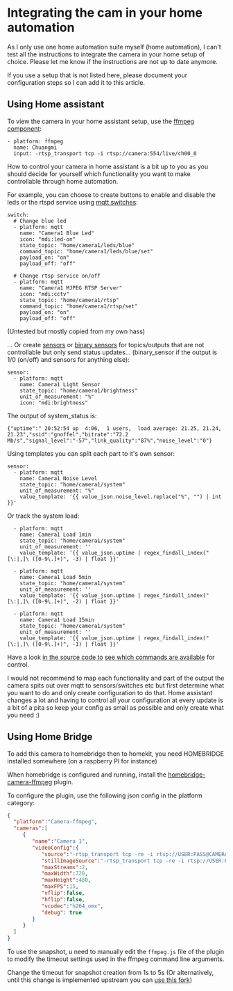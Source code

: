 # Integrating the cam in your home automation

As I only use one home automation suite myself (home automation), 
I can't test all the instructions to integrate the camera in your home setup of choice. 
Please let me know if the instructions are not up to date anymore.

If you use a setup that is not listed here, 
please document your configuration steps so I can add it to this article.


## Using Home assistant

To view the camera in your home assistant setup, 
use the [ffmpeg component](https://www.home-assistant.io/components/camera.ffmpeg/):

```
- platform: ffmpeg
  name: Chuangmi
  input: -rtsp_transport tcp -i rtsp://camera:554/live/ch00_0
```

How to control your camera in home assistant is a bit up to you as you should decide for yourself 
which functionality you want to make controllable through home automation.

For example, you can choose to create buttons to enable and disable the leds 
or the rtspd service using [mqtt switches](https://www.home-assistant.io/components/switch.mqtt/):

```
switch:
  # Change blue led
  - platform: mqtt
    name: "Camera1 Blue Led"
    icon: "mdi:led-on"
    state_topic: "home/camera1/leds/blue"
    command_topic: "home/camera1/leds/blue/set"
    payload_on: "on"
    payload_off: "off"

  # Change rtsp service on/off
  - platform: mqtt
    name: "Camera1 MJPEG RTSP Server"
    icon: "mdi:cctv"
    state_topic: "home/camera1/rtsp"
    command_topic: "home/camera1/rtsp/set"
    payload_on: "on"
    payload_off: "off"
```

(Untested but mostly copied from my own hass)

... Or create [sensors](https://www.home-assistant.io/components/sensor.mqtt/) 
or [binary sensors](https://www.home-assistant.io/components/binary_sensor.mqtt/) for topics/outputs 
that are not controllable but only send status updates... 
(binary_sensor if the output is 1/0 (on/off) and sensors for anything else):

```
sensor:
  - platform: mqtt
    name: Camera1 Light Sensor
    state_topic: "home/camera1/brightness"
    unit_of_measurement: "%"
    icon: "mdi:brightness"
```

The output of system_status is:

```
{"uptime":" 20:52:54 up  4:06,  1 users,  load average: 21.25, 21.24, 21.23","ssid":"gnoffel","bitrate":"72.2 Mb/s","signal_level":"-57","link_quality":"87%","noise_level":"0"}
```

Using templates you can split each part to it's own sensor:

```
sensor:
  - platform: mqtt
    name: Camera1 Noise Level
    state_topic: "home/camera1/system"
    unit_of_measurement: "%"
    value_template: '{{ value_json.noise_level.replace("%", "") | int }}'
```

Or track the system load:

```
  - platform: mqtt
    name: Camera1 Load 1min
    state_topic: "home/camera1/system"
    unit_of_measurement: ''
    value_template: '{{ value_json.uptime | regex_findall_index("[\:|,]\ ([0-9\.]+)", -3) | float }}'

  - platform: mqtt
    name: Camera1 Load 5min
    state_topic: "home/camera1/system"
    unit_of_measurement: ''
    value_template: '{{ value_json.uptime | regex_findall_index("[\:|,]\ ([0-9\.]+)", -2) | float }}'

  - platform: mqtt
    name: Camera1 Load 15min
    state_topic: "home/camera1/system"
    unit_of_measurement: ''
    value_template: '{{ value_json.uptime | regex_findall_index("[\:|,]\ ([0-9\.]+)", -1) | float }}'
```


Have a look [in the source code to](https://github.com/miicam/MiiCam/blob/master/sdcard/firmware/scripts/mqtt-interval.sh) 
[see which commands are available](https://github.com/miicam/MiiCam/blob/master/sdcard/firmware/scripts/mqtt-control.sh) 
for control.

I would not recommend to map each functionality and part of the output the camera spits out 
over mqtt to sensors/switches etc but first determine what you want to do and only create configuration to do that. 
Home assistant changes a lot and having to control all your configuration at every update is a bit of a pita 
so keep your config as small as possible and only create what you need :)


## Using Home Bridge

To add this camera to homebridge then to homekit, you need HOMEBRIDGE installed somewhere (on a raspberry PI for instance)

When homebridge is configured and running, 
install the [homebridge-camera-ffmpeg](https://github.com/KhaosT/homebridge-camera-ffmpeg) plugin.

To configure the plugin, use the following json config in the platform category:

```json
{
  "platform":"Camera-ffmpeg",
  "cameras":[
     {
        "name":"Camera 1",
        "videoConfig":{
           "source":"-rtsp_transport tcp -re -i rtsp://USER:PASS@CAMERA_HOSTNAME:554/live/ch00_0",
           "stillImageSource":"-rtsp_transport tcp -re -i rtsp://USER:PASS@CAMERA_HOSTNAME:554/live/ch00_0 -vframes 1",
           "maxStreams":2,
           "maxWidth":720,
           "maxHeight":480,
           "maxFPS":15,
           "vflip":false,
           "hflip":false,
           "vcodec":"h264_omx",
           "debug": true
        }
     }
  ]
}
```

To use the snapshot, u need to manually edit the `ffmpeg.js` file of the plugin 
to modify the timeout settings used in the ffmpeg command line arguments.

Change the timeout for snapshot creation from 1s to 5s (Or alternatively, 
until this change is implemented upstream you can [use this fork](https://github.com/epalzeolithe/homebridge-camera-ffmpeg))


